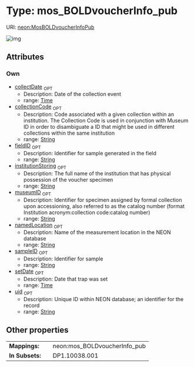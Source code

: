 
# Type: mos_BOLDvoucherInfo_pub




URI: [neon:MosBOLDvoucherInfoPub](https://data.neonscience.org/MosBOLDvoucherInfoPub)


![img](http://yuml.me/diagram/nofunky;dir:TB/class/[MosBOLDvoucherInfoPub&#124;uid:string%20%3F;sampleID:string%20%3F;setDate:time%20%3F;collectDate:time%20%3F;fieldID:string%20%3F;namedLocation:string%20%3F;collectionCode:string%20%3F;institutionStoring:string%20%3F;museumID:string%20%3F])

## Attributes


### Own

 * [collectDate](collectDate.md)  <sub>OPT</sub>
    * Description: Date of the collection event
    * range: [Time](types/Time.md)
 * [collectionCode](collectionCode.md)  <sub>OPT</sub>
    * Description: Code associated with a given collection within an institution. The Collection Code is used in conjunction with Museum ID in order to disambiguate a ID that might be used in different collections within the same institution
    * range: [String](types/String.md)
 * [fieldID](fieldID.md)  <sub>OPT</sub>
    * Description: Identifier for sample generated in the field
    * range: [String](types/String.md)
 * [institutionStoring](institutionStoring.md)  <sub>OPT</sub>
    * Description: The full name of the institution that has physical possession of the voucher specimen
    * range: [String](types/String.md)
 * [museumID](museumID.md)  <sub>OPT</sub>
    * Description: Identifier for specimen assigned by formal collection upon accessioning, also referred to as the catalog number (format Institution acronym:collection code:catalog number)
    * range: [String](types/String.md)
 * [namedLocation](namedLocation.md)  <sub>OPT</sub>
    * Description: Name of the measurement location in the NEON database
    * range: [String](types/String.md)
 * [sampleID](sampleID.md)  <sub>OPT</sub>
    * Description: Identifier for sample
    * range: [String](types/String.md)
 * [setDate](setDate.md)  <sub>OPT</sub>
    * Description: Date that trap was set
    * range: [Time](types/Time.md)
 * [uid](uid.md)  <sub>OPT</sub>
    * Description: Unique ID within NEON database; an identifier for the record
    * range: [String](types/String.md)

## Other properties

|  |  |  |
| --- | --- | --- |
| **Mappings:** | | neon:mos_BOLDvoucherInfo_pub |
| **In Subsets:** | | DP1.10038.001 |

